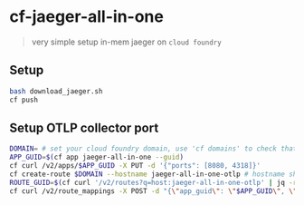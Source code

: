 # cf-jaeger-all-in-one

> very simple setup in-mem jaeger on `cloud foundry`

## Setup

```bash
bash download_jaeger.sh
cf push
```


## Setup OTLP collector port

```bash
DOMAIN= # set your cloud foundry domain, use 'cf domains' to check that
APP_GUID=$(cf app jaeger-all-in-one --guid)
cf curl /v2/apps/$APP_GUID -X PUT -d '{"ports": [8080, 4318]}' 
cf create-route $DOMAIN --hostname jaeger-all-in-one-otlp # hostname should be unique
ROUTE_GUID=$(cf curl '/v2/routes?q=host:jaeger-all-in-one-otlp' | jq -r '.resources[0].metadata.guid')
cf curl /v2/route_mappings -X POST -d "{\"app_guid\": \"$APP_GUID\", \"route_guid\": \"$ROUTE_GUID\", \"app_port\": 4318 }"
```